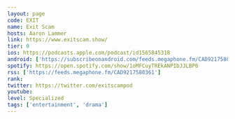 ```yaml
---
layout: page
code: EXIT
name: Exit Scam
hosts: Aaron Lammer
link: https://www.exitscam.show/
tier: 0
ios: https://podcasts.apple.com/podcast/id1565845318
android: ['https://subscribeonandroid.com/feeds.megaphone.fm/CAD9217580361']
spotify: https://open.spotify.com/show/1oMFCuyTREkANPIbJJLBP6
rss: ['https://feeds.megaphone.fm/CAD9217580361']
rank: 
twitter: https://twitter.com/exitscampod
youtube: 
level: Specialized
tags: ['entertainment', 'drama']
---
```

